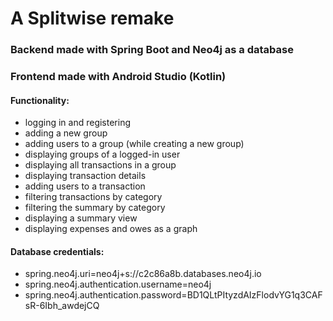 # A Splitwise remake

### Backend made with Spring Boot and Neo4j as a database
### Frontend made with Android Studio (Kotlin)  


#### Functionality:
- logging in and registering
- adding a new group
- adding users to a group (while creating a new group)
- displaying groups of a logged-in user
- displaying all transactions in a group
- displaying transaction details
- adding users to a transaction
- filtering transactions by category
- filtering the summary by category
- displaying a summary view
- displaying expenses and owes as a graph

#### Database credentials:
- spring.neo4j.uri=neo4j+s://c2c86a8b.databases.neo4j.io
- spring.neo4j.authentication.username=neo4j
- spring.neo4j.authentication.password=BD1QLtPItyzdAIzFlodvYG1q3CAFsR-6Ibh_awdejCQ
